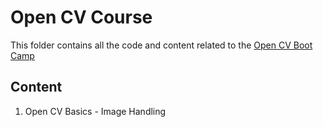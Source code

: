 # Open CV Course
This folder contains all the code and content related to the [Open CV Boot Camp](https://opencv.org/university/free-opencv-course/)
## Content
1. Open CV Basics - Image Handling
